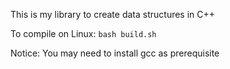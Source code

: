 <p>This is my library to create data structures in C++</p>
<p>To compile on Linux: <code>bash build.sh</code></p>
<p>Notice: You may need to install gcc as prerequisite</p>

